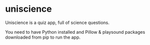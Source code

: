 # uniscience
Uniscience is a quiz app, full of science questions.

You need to have Python installed and Pillow & playsound packages downloaded from pip to run the app. 

